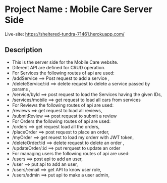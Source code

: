 # Project Name : Mobile Care Server Side

Live-site: https://sheltered-tundra-71461.herokuapp.com/

## Description

- This is the server side for the Mobile Care website.
- Diferent API are defined for CRUD operation.
- For Services the following routes of api are used:
- /addService ==> Post request to add a service ,
- /deleteService/:id ==> delete request to delete a service passed by params ,
- /service/byId ==> post request to load the Services having the given IDs,
- /services/mobile ==> get request to load all cars from services
- For Reviews the following routes of api are used:
- /reviews ==> get request to load all reviews,
- /submitReview ==> post request to submit a review
- For Orders the following routes of api are used:
- /orders ==> get request load all the orders,
- /placeOrder ==> post request to place an order,
- /myOrder ==> get reuest to load my orderr with JWT token,
- /deleteOrder/:id ==> delete request to delete an order ,
- /updateOrder/:id ==> put rerquest to update an order
- For managing users the following routes of api are used:
- /users ==> post api to add an user,
- /user ==> put api to add an user,
- /users/:email ==> get API to know user role,
- /users/admin ==> put api to make a user admin,
